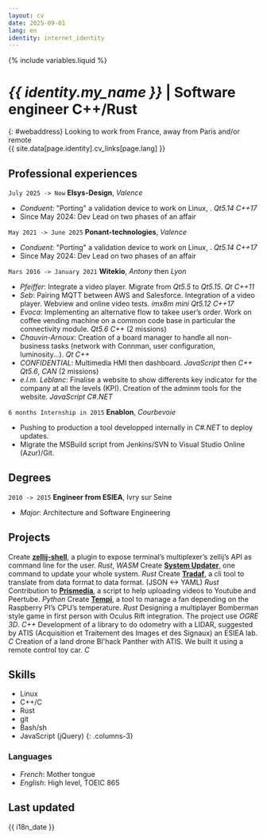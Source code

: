 ```yaml
---
layout: cv
date: 2025-09-01
lang: en
identity: internet_identity
---
```

{% include variables.liquid %}
# _{{ identity.my_name }}_ | Software engineer C++/Rust

{: #webaddress}
Looking to work from France, away from Paris and/or remote<br />
{{ site.data[page.identity].cv_links[page.lang] }}

## Professional experiences

`July 2025 -> Now`
**Elsys-Design**, _Valence_
* _Conduent_: "Porting" a validation device to work on Linux, . _Qt5.14_ _C++17_
 * Since May 2024: Dev Lead on two phases of an affair

`May 2021 -> June 2025`
**Ponant-technologies**, _Valence_
* _Conduent_: "Porting" a validation device to work on Linux, . _Qt5.14_ _C++17_
 * Since May 2024: Dev Lead on two phases of an affair

`Mars 2016 -> January 2021`
**Witekio**, _Antony_ then _Lyon_
* _Pfeiffer_: Integrate a video player. Migrate from _Qt5.5_ to _Qt5.15_. _Qt_ _C++11_
* _Seb_: Pairing MQTT between AWS and Salesforce. Integration of a video player. Webview and online video tests. _imx8m mini_ _Qt5.12_ _C++17_
* _Evoca_: Implementing an alternative flow to takee user’s order. Work on coffee vending machine on a common code base in particular the connectivity module. _Qt5.6_ _C++_ (2 missions)
* _Chauvin-Arnoux_: Creation of a board manager to handle all non-business tasks (network with Connman, user configuration, luminosity…). _Qt_ _C++_
* _CONFIDENTIAL_: Multimedia HMI then dashboard. _JavaScript_ then _C++_ _Qt5.6_, _CAN_ (2 missions)
* _e.l.m. Leblanc_: Finalise a website to show differents key indicator for the company at all the levels (KPI). Creation of the adminm tools for the website. _JavaScript_ _C#.NET_

`6 months Internship in 2015`
**Enablon**, _Courbevoie_
* Pushing to production a tool developped internally in _C#.NET_ to deploy updates.
* Migrate the MSBuild script from Jenkins/SVN to Visual Studio Online (Azur)/Git.

## Degrees

`2010 -> 2015`
**Engineer from ESIEA**, Ivry sur Seine
* _Major_: Architecture and Software Engineering

## Projects

Create [**zellij-shell**](https://github.com/Zykino/zellij-shell), a plugin to expose terminal’s multiplexer’s zellij’s API as command line for the user. _Rust_, _WASM_
Create [**System Updater**](https://framagit.org/Zykino/system-updater/), one command to update your whole system. _Rust_
Create [**Tradaf**](https://framagit.org/Zykino/Tradaf/), a cli tool to translate from data format to data format. (JSON <-> YAML) _Rust_
Contribution to [**Prismedia**](https://git.lecygnenoir.info/LecygneNoir/prismedia/), a script to help uploading videos to Youtube and Peertube. _Python_
Create [**Tempi**](https://zykino.net/gitea/zykino/Tempi), a tool to manage a fan depending on the Raspberry PI’s CPU’s temperature. _Rust_
Designing a multiplayer Bomberman style game in first person with Oculus Rift integration. The project use _OGRE 3D_. _C++_
Development of a library to do odometry with a LIDAR, suggested by ATIS (Acquisition et Traitement des Images et des Signaux) an ESIEA lab. _C_
Creation of a land drone Bl'hack Panther with ATIS. We built it using a remote control toy car. _C_

## Skills

* Linux
* C++/C
* Rust
* git
* Bash/sh
* JavaScript (jQuery)
{: .columns-3}

### Languages

* _French_: Mother tongue
* _English_: High level, TOEIC 865

## Last updated

{{ i18n_date }}
